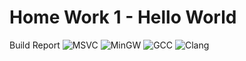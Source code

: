 # Home Work 1 - Hello World
Build Report
![MSVC](https://github.com/Aizyka/HW/actions/workflows/msvc.yml/badge.svg)
![MinGW](https://github.com/Aizyka/HW/actions/workflows/mingw.yml/badge.svg)
![GCC](https://github.com/Aizyka/HW/actions/workflows/gcc.yml/badge.svg)
![Clang](https://github.com/Aizyka/HW/actions/workflows/clang.yml/badge.svg)
